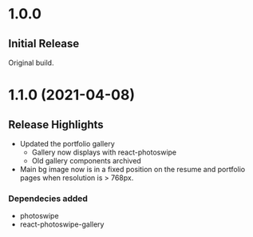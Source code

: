 # 1.0.0

## Initial Release
Original build. 

# 1.1.0 (2021-04-08)

## Release Highlights

* Updated the portfolio gallery
    * Gallery now displays with react-photoswipe
    * Old gallery components archived
* Main bg image now is in a fixed position on the resume and portfolio pages when resolution is > 768px.

### Dependecies added

* photoswipe
* react-photoswipe-gallery
